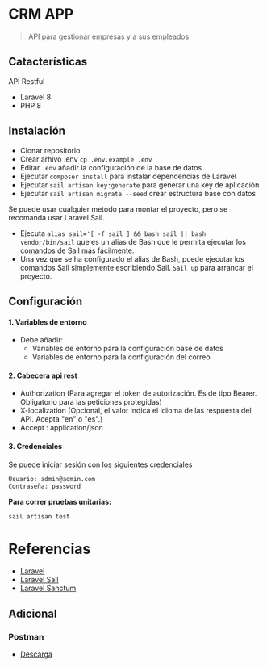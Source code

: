 CRM APP
===
> API para gestionar empresas y a sus empleados

## Catacterísticas
API Restful

-   Laravel 8
-   PHP 8

## Instalación
-   Clonar repositorio 
-   Crear arhivo .env `cp .env.example .env`
-   Editar `.env` añadir la configuración de la base de datos
-   Ejecutar `composer install` para instalar dependencias de Laravel
-   Ejecutar `sail artisan key:generate` para generar una key de aplicación
-   Ejecutar `sail artisan migrate --seed` crear estructura base con datos

Se puede usar cualquier metodo para montar el proyecto, pero se recomanda usar Laravel Sail.
-   Ejecuta  `alias sail='[ -f sail ] && bash sail || bash vendor/bin/sail` que es un alias de Bash que le permita ejecutar los comandos de Sail más fácilmente.
- Una vez que se ha configurado el alias de Bash, puede ejecutar los comandos Sail simplemente escribiendo Sail.  `Sail up` para arrancar el proyecto.

## Configuración
#### 1. Variables de entorno
- Debe añadir:
  - Variables de entorno para la configuración base de datos
  - Variables de entorno para la configuración del correo

#### 2. Cabecera api rest
- Authorization (Para agregar el token de autorización.  Es de tipo Bearer. Obligatorio para las peticiones protegidas)
- X-localization (Opcional, el valor indica el idioma de las respuesta del API. Acepta "en" o "es".)
- Accept : application/json

#### 3. Credenciales

Se puede iniciar sesión con los siguientes credenciales
```bash
Usuario: admin@admin.com
Contraseña: password
```

**Para correr pruebas unitarias:**

```
sail artisan test
```

# Referencias

-   [Laravel](https://laravel.com/docs/8.x)
-   [Laravel Sail](https://laravel.com/docs/8.x/sail)
-   [Laravel Sanctum](https://laravel.com/docs/8.x/sanctum)

## Adicional

### Postman

-   [Descarga](https://www.getpostman.com/downloads/)